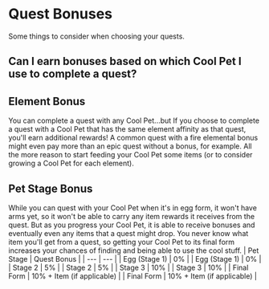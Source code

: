 # Quest Bonuses

Some things to consider when choosing your quests.
​

## Can I earn bonuses based on which Cool Pet I use to complete a quest?


## Element Bonus

You can complete a quest with any Cool Pet...but If you choose to complete a quest with a Cool Pet that has the same element affinity as that quest, you'll earn additional rewards! A common quest with a fire elemental bonus might even pay more than an epic quest without a bonus, for example. All the more reason to start feeding your Cool Pet some items (or to consider growing a Cool Pet for each element).

## Pet Stage Bonus

While you can quest with your Cool Pet when it's in egg form, it won't have arms yet, so it won't be able to carry any item rewards it receives from the quest. But as you progress your Cool Pet, it is able to receive bonuses and eventually even any items that a quest might drop. 
You never know what item you'll get from a quest, so getting your Cool Pet to its final form increases your chances of finding and being able to use the cool stuff. 
| Pet Stage | Quest Bonus |
| --- | --- |
| Egg (Stage 1) | 0% |
| Egg (Stage 1) | 0% |
| Stage 2 | 5% |
| Stage 2 | 5% |
| Stage 3 | 10% |
| Stage 3 | 10% |
| Final Form | 10% + Item (if applicable) |
| Final Form | 10% + Item (if applicable) |

## ​

